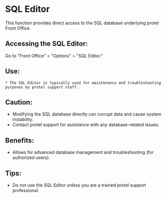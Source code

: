 # SQL Editor

This function provides direct access to the SQL database underlying protel Front Office. 

## Accessing the SQL Editor:

Go to "Front Office" > "Options" > "SQL Editor."

## Use:

	* The SQL Editor is typically used for maintenance and troubleshooting purposes by protel support staff.

## Caution:

* Modifying the SQL database directly can corrupt data and cause system instability. 
* Contact protel support for assistance with any database-related issues. 

## Benefits:

* Allows for advanced database management and troubleshooting (for authorized users).

## Tips:

* Do not use the SQL Editor unless you are a trained protel support professional.
